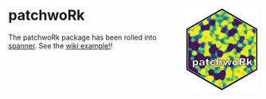 
patchwoRk <img src="hexsticker/patchwork.png" align="right" width="150"/>
======================================================================================================
The patchwoRk package has been rolled into <a href="https://github.com/bi0m3trics/spanner">spanner</a>. See the <a href="https://github.com/bi0m3trics/spanner/wiki/Spanner-PatchMorph-Raster-Processing-Example">wiki example!</a>!

